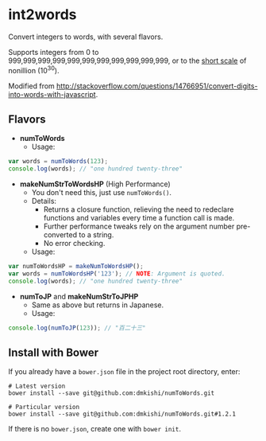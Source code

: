 int2words
================================================================================

Convert integers to words, with several flavors.

Supports integers from 0 to 999,999,999,999,999,999,999,999,999,999,999, or to the [short scale](https://en.wikipedia.org/wiki/Long_and_short_scales) of nonillion (10<sup>30</sup>).

Modified from <http://stackoverflow.com/questions/14766951/convert-digits-into-words-with-javascript>.

## Flavors
- **numToWords**
  - Usage:
```javascript
var words = numToWords(123);
console.log(words); // "one hundred twenty-three"
```
- **makeNumStrToWordsHP** (High Performance)
  - You don't need this, just use `numToWords()`.
  - Details:
    - Returns a closure function, relieving the need to redeclare functions and variables every time a function call is made.
    - Further performance tweaks rely on the argument number pre-converted to a string.
    - No error checking.
  - Usage:
```javascript
var numToWordsHP = makeNumToWordsHP();
var words = numToWordsHP('123'); // NOTE: Argument is quoted.
console.log(words); // "one hundred twenty-three"
```
- **numToJP** and **makeNumStrToJPHP**
  - Same as above but returns in Japanese.
  - Usage:
```javascript
console.log(numToJP(123)); // "百二十三"
```

## Install with Bower
If you already have a `bower.json` file in the project root directory, enter:
```shell
# Latest version
bower install --save git@github.com:dmkishi/numToWords.git

# Particular version
bower install --save git@github.com:dmkishi/numToWords.git#1.2.1
```

If there is no `bower.json`, create one with `bower init`.
